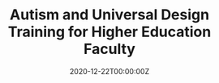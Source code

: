 ---
title: Autism and Universal Design Training for Higher Education Faculty
summary: I am a collaborator on an international project developing training to improve faculty and graduate teaching assistants' understanding of autistic college students and of the principles of Universal Design. This project is led and developed by a team of autistic and non-autistic researchers.
tags:
- Autism
- Stigma
- Collaboration
date: "2020-12-22T00:00:00Z"
weight: 5
# Optional external URL for project (replaces project detail page).
external_link: "https://autismresearchinternational.wordpress.com/"

links:
#- icon: twitter
#  icon_pack: fab
#  name: Follow
#  url: https://twitter.com/georgecushen
url_code: ""
url_pdf: ""
url_slides: ""
url_video: ""

# Slides (optional).
#   Associate this project with Markdown slides.
#   Simply enter your slide deck's filename without extension.
#   E.g. `slides = "example-slides"` references `content/slides/example-slides.md`.
#   Otherwise, set `slides = ""`.
slides: ""
---
